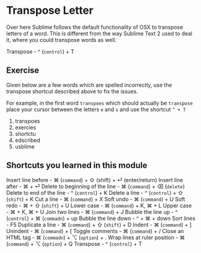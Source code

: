 Transpose Letter
=================

Over here Sublime follows the default functionality of OSX to transpose letters
of a word. This is different from the way Sublime Text 2 used to deal it, where
you could transpose words as well.

Transpose - ^ (`control`) + T

Exercise
---------

Given below are a few words which are spelled incorrectly, use the transpose
shortcut described above to fix the issues.

For example, in the first word `transpoes` which should actually be `transpose`
place your cursor between the letters `e` and `s` and use the shortcut `^ + T`


1. transpoes
2. exercies
3. shortctu
4. edscribed
5. usblime

Shortcuts you learned in this module
-------------------------------------

Insert line before - ⌘ (`command`) + ⇧ (shift) + ⏎ (enter/return)
Insert line after - ⌘ + ⏎
Delete to beginning of the line - ⌘ (`command`) + ⌫ (`delete`)
Delete to end of the line - ^ (`control`) + K
Delete a line - ^ (`control`) + ⇧ (`shift`) + K
Cut a line - ⌘ (`command`) + X
Soft undo - ⌘ (`command`) + U
Soft redo - ⌘ + ⇧ (`shift`) + U
Lower case - ⌘ (`command`) + K, ⌘ + L
Upper case - ⌘ + K, ⌘ + U
Join two lines - ⌘ (`command`) + J
Bubble the line up - ^ (`control`) + ⌘ (`commadn`) + up
Bubble the line down - ^ + ⌘ + down
Sort lines - F5
Duplicate a line - ⌘ (`command`) + ⇧ (`shift`) + D
Indent - ⌘ (`command`) + ]
Unindent - ⌘ (`command`) + [
Toggle comments - ⌘ (`command`) + /
Close an HTML tag - ⌘ (`commadn`) + ⌥ (`option`) + .
Wrap lines at ruler position - ⌘ (`command`) + ⌥ (`option`) + Q
Transpose - ^ (`control`) + T